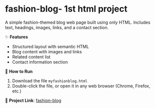 # fashion-blog- 1st html project

A simple fashion-themed blog web page built using only HTML. Includes text, headings, images, links, and a contact section.

✨ **Features**
- Structured layout with semantic HTML
- Blog content with images and links
- Related content list
- Contact information section

🚀 **How to Run**
1. Download the file `myfashionblog.html`
2. Double-click the file, or open it in any web browser (Chrome, Firefox, etc.)

🔗 **Project Link**: [fashion-blog](https://github.com/your-username/fashion-blog)
